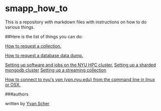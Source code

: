 # smapp_how_to
This is a repository with markdown files with instructions on how to do various things. 

##Here is the list of things you can do:

<a href="https://github.com/SMAPPNYU/smapp_how_to/blob/master/howto_request_a_collection.md">How to request a collection.</a>

<a href="https://github.com/SMAPPNYU/smapp_how_to/blob/master/howto_request_a_database_data_dump.md">How to request a database data dump.</a>

<a href="https://github.com/SMAPPNYU/smapphowto/blob/master/howto_setup_cluster_software.md">
Setting up software and jobs on the NYU HPC cluster.</a>

<a href="https://github.com/SMAPPNYU/smapphowto/blob/master/howto_setup_sharded_mongodb.md">
Setting up a sharded mongodb cluster</a>

<a href="https://github.com/SMAPPNYU/smapphowto/blob/master/howto_setup_streaming_twitter_collections.md">
Setting up a streaming collection</a>

<a href="https://github.com/SMAPPNYU/smapphowto/blob/master/howto_connect_to_nyuvpn.md">How to connect to nyu's vpn (vpn.nyu.edu) from the command line in linux or OSX.</a>

###authors

written by <a href="https://github.com/yvan">Yvan Scher</a>
